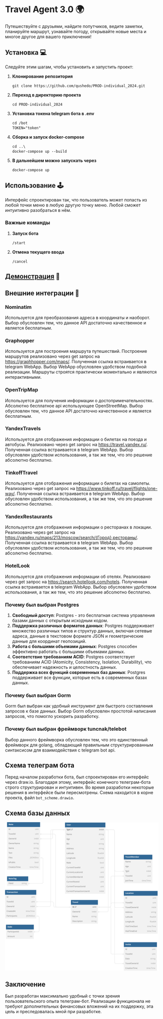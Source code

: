 
# Travel Agent 3.0 🌍

Путешествуйте с друзьями, найдите попутчиков, ведите заметки, планируйте маршрут, узнавайте погоду, открывайте новые
места и многое другое для вашего приключения!

## Установка 💻

Следуйте этим шагам, чтобы установить и запустить проект:

1. **Клонирование репозитория**
    ```
    git clone https://github.com/qushedo/PROD-individual_2024.git
    ```
2. **Переход в директорию проекта**
    ```
    cd PROD-individual_2024
    ```
3. **Установка токена telegram бота в .env**
    ```
    cd /bot
    TOKEN="token"
    ```   
4. **Сборка и запуск docker-compose**
    ```
    cd ..\
    docker-compose up --build
    ```
5. **В дальнейшем можно запускать через**
    ```
    docker-compose up
    ```

## Использование 🕹️

Интерфейс спроектирован так, что пользователь может попасть из любой точки меню в любую другую точку меню. Любой сможет
интуитивно разобраться в нём.

### Важные команды

1. **Запуск бота**
    ```
    /start
    ```
2. **Отмена текущего ввода**
    ```
    /cancel
    ```

## [Демонстрация](https://youtu.be/Jr1awp513ok) 🎥

## Внешние интеграции 🔗

### Nominatim

Используется для преобразования адреса в координаты и наоборот. Выбор обусловлен тем, что данное API достаточно
качественное и является бесплатным.

### Graphopper

Используется для построения маршрута путешествий. Построение маршрутов реализовано через get запрос
на https://graphhopper.com/maps/. Полученная ссылка встраивается в telegram WebApp. Выбор WebApp обусловлен удобством
подобной реализации. Маршруты строятся практически моментально и являются интерактивными.

### OpenTripMap

Используется для получения информации о достопримечательностях. Абсолютно бесплатное api использующее OpenStreetMap.
Выбор обусловлен тем, что данное API достаточно качественное и является бесплатным.

### YandexTravels

Используется для отображения информации о билетах на поезда и автобусы. Реализовано через get запрос
на https://travel.yandex.ru/. Полученная ссылка встраивается в telegram WebApp. Выбор обусловлен удобством
использования, а так же тем, что это решение абсолютно бесплатно.

### TinkoffTravel

Используется для отображения информации о билетах на самолеты. Реализовано через get запрос
на https://www.tinkoff.ru/travel/flights/one-way/. Полученная ссылка встраивается в telegram WebApp. Выбор обусловлен
удобством использования, а так же тем, что это решение абсолютно бесплатно.

### YandexRestaurants

Используется для отображения информации о ресторанах в локации. Реализовано через get запрос
на https://yandex.ru/maps/213/moscow/search/{Город},рестораны/. Полученная ссылка встраивается в telegram WebApp. Выбор
обусловлен удобством использования, а так же тем, что это решение абсолютно бесплатно.

### HotelLook

Используется для отображения информации об отелях. Реализовано через get запрос на https://search.hotellook.com/hotels.
Полученная ссылка встраивается в telegram WebApp. Выбор обусловлен удобством использования, а так же тем, что это
решение абсолютно бесплатно.

### Почему был выбран Postgres

1. **Свободный доступ**: Postgres - это бесплатная система управления базами данных с открытым исходным кодом.
2. **Поддержка различных форматов данных**: Postgres поддерживает множество различных типов и структур данных, включая
   сетевые адреса, данные в текстовом формате JSON и геометрические данные для координат геопозиций.
3. **Работа с большими объемами данных**: Postgres способен эффективно работать с большими объемами данных.
4. **Соответствие требованиям ACID**: Postgres соответствует требованиям ACID (Atomicity, Consistency, Isolation,
   Durability), что обеспечивает надежность и целостность данных.
5. **Поддержка всех функций современных баз данных**: Postgres поддерживает все функции, которые есть в современных
   базах данных.

### Почему был выбран Gorm

Gorm был выбран как удобный инструмент для быстрого составления запросов к базе данных. Выбор Gorm обусловлен простотой
написания запросов, что помогло ускорить разработку.

### Почему был выбран фреймворк tuncnak/telebot

Выбор данного фреймворка обусловлен тем, что это единственный фреймворк для golang, обладающий правильным
структурированным синтаксисом для взаимодействия с telegram bot api.

## Схема телеграм бота

Перед началом разработки бота, был спроектирован его интерфейс через draw.io. Благодаря этому, интерфейс конечного
телеграм-бота строго структурирован и интуитивен. Во время разработки некоторые решения в интерфейсе были пересмотрены.
Схема находится в корне проекта, файл `bot_scheme.drawio`.

## Схема базы данных

![database.svg](database.svg)

## Заключение

Был разработан максимально удобный с точки зрения пользовательского опыта телеграм-бот. Реализации функционала не
требуют дополнительных финансовых вложений на их поддержку, эта цель и преследовалась мной при разработке.
